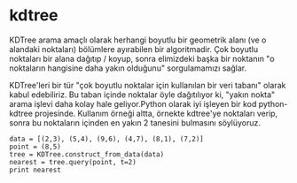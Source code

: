# kdtree

KDTree arama amaçlı olarak herhangi boyutlu bir geometrik alanı (ve o
alandaki noktaları) bölümlere ayırabilen bir algoritmadir. Çok boyutlu
noktaları bir alana dağıtıp / koyup, sonra elimizdeki başka bir
noktanın "o noktaların hangisine daha yakın olduğunu" sorgulamamızı
sağlar.

KDTree'leri bir tür "çok boyutlu noktalar için kullanılan bir veri
tabanı" olarak kabul edebiliriz. Bu taban içinde noktalar öyle
dağıtılıyor ki, "yakın nokta" arama işlevi daha kolay hale
geliyor.Python olarak iyi işleyen bir kod python-kdtree
projesinde. Kullanım örneği altta, örnekte kdtree'ye noktaları verip,
sonra bu noktaların içinden en yakın 2 tanesini bulmasını söylüyoruz.

```
data = [(2,3), (5,4), (9,6), (4,7), (8,1), (7,2)]
point = (8,5)
tree = KDTree.construct_from_data(data)
nearest = tree.query(point, t=2)
print nearest
```




